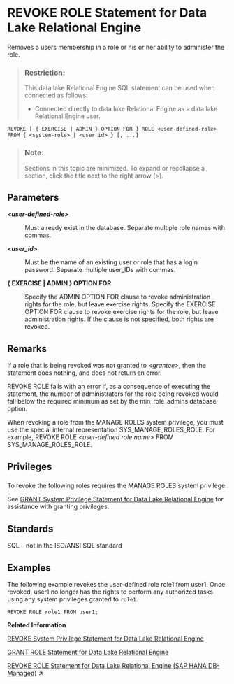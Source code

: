 <!-- loioa3e9de3284f21015bfd7b663b9989fe3 -->

# REVOKE ROLE Statement for Data Lake Relational Engine

Removes a users membership in a role or his or her ability to administer the role.



> ### Restriction:  
> This data lake Relational Engine SQL statement can be used when connected as follows:
> 
> -   Connected directly to data lake Relational Engine as a data lake Relational Engine user.



```
REVOKE [ { EXERCISE | ADMIN } OPTION FOR ] ROLE <user-defined-role> 
FROM { <system-role> | <user_id> } [, ...]
```



> ### Note:  
> Sections in this topic are minimized. To expand or recollapse a section, click the title next to the right arrow \(*\>*\).



<a name="loioa3e9de3284f21015bfd7b663b9989fe3__revoke_role_param1"/>

## Parameters


<dl>
<dt><b>

*<user-defined-role\>*

</b></dt>
<dd>

Must already exist in the database. Separate multiple role names with commas.



</dd><dt><b>

*<user\_id\>*

</b></dt>
<dd>

Must be the name of an existing user or role that has a login password. Separate multiple user\_IDs with commas.



</dd><dt><b>

\{ EXERCISE | ADMIN \} OPTION FOR

</b></dt>
<dd>

Specify the ADMIN OPTION FOR clause to revoke administration rights for the role, but leave exercise rights. Specify the EXERCISE OPTION FOR clause to revoke exercise rights for the role, but leave administration rights. If the clause is not specified, both rights are revoked.



</dd>
</dl>



<a name="loioa3e9de3284f21015bfd7b663b9989fe3__revoke_role_remarks1"/>

## Remarks

If a role that is being revoked was not granted to *<grantee\>*, then the statement does nothing, and does not return an error.

REVOKE ROLE fails with an error if, as a consequence of executing the statement, the number of administrators for the role being revoked would fall below the required minimum as set by the min\_role\_admins database option.

When revoking a role from the MANAGE ROLES system privilege, you must use the special internal representation SYS\_MANAGE\_ROLES\_ROLE. For example, REVOKE ROLE *<user-defined role name\>* FROM SYS\_MANAGE\_ROLES\_ROLE.



<a name="loioa3e9de3284f21015bfd7b663b9989fe3__revoke_role_privilege1"/>

## Privileges



### 

To revoke the following roles requires the MANAGE ROLES system privilege.

See [GRANT System Privilege Statement for Data Lake Relational Engine](grant-system-privilege-statement-for-data-lake-relational-engine-a3dfcb0.md) for assistance with granting privileges.



<a name="loioa3e9de3284f21015bfd7b663b9989fe3__revoke_role_standards1"/>

## Standards

SQL – not in the ISO/ANSI SQL standard



<a name="loioa3e9de3284f21015bfd7b663b9989fe3__revoke_role_examples1"/>

## Examples

The following example revokes the user-defined role role1 from user1. Once revoked, user1 no longer has the rights to perform any authorized tasks using any system privileges granted to `role1`.

```
REVOKE ROLE role1 FROM user1;
```

**Related Information**  


[REVOKE System Privilege Statement for Data Lake Relational Engine](revoke-system-privilege-statement-for-data-lake-relational-engine-a3eadda.md "Removes specific system privileges from specific users and the right to administer the privilege.")

[GRANT ROLE Statement for Data Lake Relational Engine](grant-role-statement-for-data-lake-relational-engine-a3e379c.md "Grants roles to users or other roles, with or without administrative rights.")

[REVOKE ROLE Statement for Data Lake Relational Engine (SAP HANA DB-Managed)](https://help.sap.com/viewer/a898e08b84f21015969fa437e89860c8/2023_2_QRC/en-US/189a04b4a6cb4098bebcc34f16a78afb.html "Removes a users membership in a role or his or her ability to administer the role.") :arrow_upper_right:


